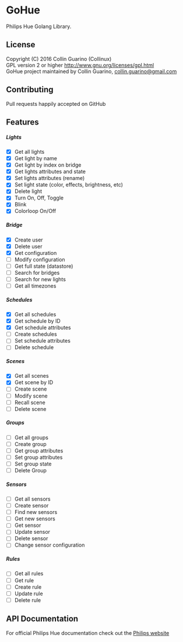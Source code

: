 # GoHue
Philips Hue Golang Library.

## License
Copyright (C) 2016 Collin Guarino (Collinux)  
GPL version 2 or higher http://www.gnu.org/licenses/gpl.html  
GoHue project maintained by Collin Guarino, collin.guarino@gmail.com

## Contributing  
Pull requests happily accepted on GitHub


## Features
##### Lights
- [x] Get all lights
- [x] Get light by name
- [x] Get light by index on bridge
- [x] Get lights attributes and state
- [x] Set lights attributes (rename)
- [x] Set light state (color, effects, brightness, etc)
- [x] Delete light
- [x] Turn On, Off, Toggle
- [x] Blink
- [x] Colorloop On/Off

##### Bridge
- [x] Create user
- [x] Delete user
- [x] Get configuration
- [ ] Modify configuration
- [ ] Get full state (datastore)
- [ ] Search for bridges
- [ ] Search for new lights
- [ ] Get all timezones

##### Schedules
- [x] Get all schedules
- [x] Get schedule by ID
- [x] Get schedule attributes
- [ ] Create schedules
- [ ] Set schedule attributes
- [ ] Delete schedule

##### Scenes
- [x] Get all scenes
- [x] Get scene by ID
- [ ] Create scene
- [ ] Modify scene
- [ ] Recall scene
- [ ] Delete scene

##### Groups
- [ ] Get all groups
- [ ] Create group
- [ ] Get group attributes
- [ ] Set group attributes
- [ ] Set group state
- [ ] Delete Group

##### Sensors
- [ ] Get all sensors
- [ ] Create sensor
- [ ] Find new sensors
- [ ] Get new sensors
- [ ] Get sensor
- [ ] Update sensor
- [ ] Delete sensor
- [ ] Change sensor configuration

##### Rules
- [ ] Get all rules
- [ ] Get rule
- [ ] Create rule
- [ ] Update rule
- [ ] Delete rule

## API Documentation
For official Philips Hue documentation check out the [Philips website](http://www.developers.meethue.com/philips-hue-api)
